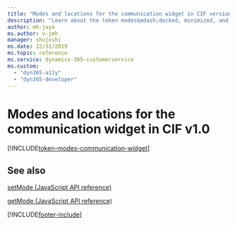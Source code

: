 ```yaml
---
title: "Modes and locations for the communication widget in CIF version 1.0 | MicrosoftDocs"
description: "Learn about the token modes&mdash;docked, minimized, and hidden&mdash;used in CIF v1.0. "
author: mh-jaya
ms.author: v-jmh
manager: shujoshi
ms.date: 12/31/2019
ms.topic: reference
ms.service: dynamics-365-customerservice
ms.custom: 
  - "dyn365-a11y"
  - "dyn365-developer"
---
```


# Modes and locations for the communication widget in CIF v1.0

[!INCLUDE[token-modes-communication-widget](shared/token-modes-communication-widget.md)]

## See also

[setMode (JavaScript API reference)](reference/microsoft-ciframework/setMode.md)

[getMode (JavaScript API reference)](reference/microsoft-ciframework/getMode.md)


[!INCLUDE[footer-include](../../includes/footer-banner.md)]